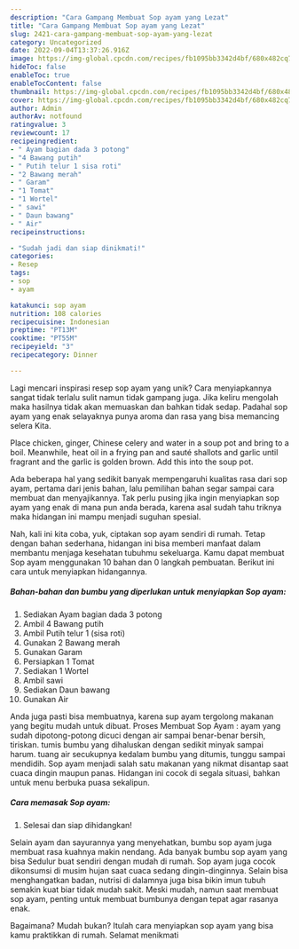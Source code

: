 ```yaml
---
description: "Cara Gampang Membuat Sop ayam yang Lezat"
title: "Cara Gampang Membuat Sop ayam yang Lezat"
slug: 2421-cara-gampang-membuat-sop-ayam-yang-lezat
category: Uncategorized
date: 2022-09-04T13:37:26.916Z
image: https://img-global.cpcdn.com/recipes/fb1095bb3342d4bf/680x482cq70/sop-ayam-foto-resep-utama.jpg
hideToc: false
enableToc: true
enableTocContent: false
thumbnail: https://img-global.cpcdn.com/recipes/fb1095bb3342d4bf/680x482cq70/sop-ayam-foto-resep-utama.jpg
cover: https://img-global.cpcdn.com/recipes/fb1095bb3342d4bf/680x482cq70/sop-ayam-foto-resep-utama.jpg
author: Admin
authorAv: notfound
ratingvalue: 3
reviewcount: 17
recipeingredient:
- " Ayam bagian dada 3 potong"
- "4 Bawang putih"
- " Putih telur 1 sisa roti"
- "2 Bawang merah"
- " Garam"
- "1 Tomat"
- "1 Wortel"
- " sawi"
- " Daun bawang"
- " Air"
recipeinstructions:

- "Sudah jadi dan siap dinikmati!"
categories:
- Resep
tags:
- sop
- ayam

katakunci: sop ayam 
nutrition: 108 calories
recipecuisine: Indonesian
preptime: "PT13M"
cooktime: "PT55M"
recipeyield: "3"
recipecategory: Dinner

---
```





Lagi mencari inspirasi resep sop ayam yang unik? Cara menyiapkannya sangat tidak terlalu sulit namun tidak gampang juga. Jika keliru mengolah maka hasilnya tidak akan memuaskan dan bahkan tidak sedap. Padahal sop ayam yang enak selayaknya punya aroma dan rasa yang bisa memancing selera Kita.





Place chicken, ginger, Chinese celery and water in a soup pot and bring to a boil. Meanwhile, heat oil in a frying pan and sauté shallots and garlic until fragrant and the garlic is golden brown. Add this into the soup pot.

Ada beberapa hal yang sedikit banyak mempengaruhi kualitas rasa dari sop ayam, pertama dari jenis bahan, lalu pemilihan bahan segar sampai cara membuat dan menyajikannya. Tak perlu pusing jika ingin menyiapkan sop ayam yang enak di mana pun anda berada, karena asal sudah tahu triknya maka hidangan ini mampu menjadi suguhan spesial.






Nah, kali ini kita coba, yuk, ciptakan sop ayam sendiri di rumah. Tetap dengan bahan sederhana, hidangan ini bisa memberi manfaat dalam membantu menjaga kesehatan tubuhmu sekeluarga. Kamu dapat membuat Sop ayam menggunakan 10 bahan dan 0 langkah pembuatan. Berikut ini cara untuk menyiapkan hidangannya.

<!--inarticleads1-->

##### Bahan-bahan dan bumbu yang diperlukan untuk menyiapkan Sop ayam:

1. Sediakan  Ayam bagian dada 3 potong
1. Ambil 4 Bawang putih
1. Ambil  Putih telur 1 (sisa roti)
1. Gunakan 2 Bawang merah
1. Gunakan  Garam
1. Persiapkan 1 Tomat
1. Sediakan 1 Wortel
1. Ambil  sawi
1. Sediakan  Daun bawang
1. Gunakan  Air


Anda juga pasti bisa membuatnya, karena sup ayam tergolong makanan yang begitu mudah untuk dibuat. Proses Membuat Sop Ayam : ayam yang sudah dipotong-potong dicuci dengan air sampai benar-benar bersih, tiriskan. tumis bumbu yang dihaluskan dengan sedikit minyak sampai harum. tuang air secukupnya kedalam bumbu yang ditumis, tunggu sampai mendidih. Sop ayam menjadi salah satu makanan yang nikmat disantap saat cuaca dingin maupun panas. Hidangan ini cocok di segala situasi, bahkan untuk menu berbuka puasa sekalipun. 

<!--inarticleads2-->

##### Cara memasak Sop ayam:


1. Selesai dan siap dihidangkan!

Selain ayam dan sayurannya yang menyehatkan, bumbu sop ayam juga membuat rasa kuahnya makin nendang. Ada banyak bumbu sop ayam yang bisa Sedulur buat sendiri dengan mudah di rumah. Sop ayam juga cocok dikonsumsi di musim hujan saat cuaca sedang dingin-dinginnya. Selain bisa menghangatkan badan, nutrisi di dalamnya juga bisa bikin imun tubuh semakin kuat biar tidak mudah sakit. Meski mudah, namun saat membuat sop ayam, penting untuk membuat bumbunya dengan tepat agar rasanya enak. 

Bagaimana? Mudah bukan? Itulah cara menyiapkan sop ayam yang bisa kamu praktikkan di rumah. Selamat menikmati
